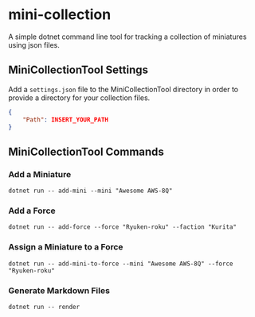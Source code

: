 # mini-collection
A simple dotnet command line tool for tracking a collection of miniatures using json files.

## MiniCollectionTool Settings

Add a `settings.json` file to the MiniCollectionTool directory in
order to provide a directory for your collection files.

```json
{
    "Path": INSERT_YOUR_PATH
}
```

## MiniCollectionTool Commands

### Add a Miniature

```
dotnet run -- add-mini --mini "Awesome AWS-8Q"
```

### Add a Force

```
dotnet run -- add-force --force "Ryuken-roku" --faction "Kurita"
```

### Assign a Miniature to a Force

```
dotnet run -- add-mini-to-force --mini "Awesome AWS-8Q" --force "Ryuken-roku"
```

### Generate Markdown Files

```
dotnet run -- render
```

